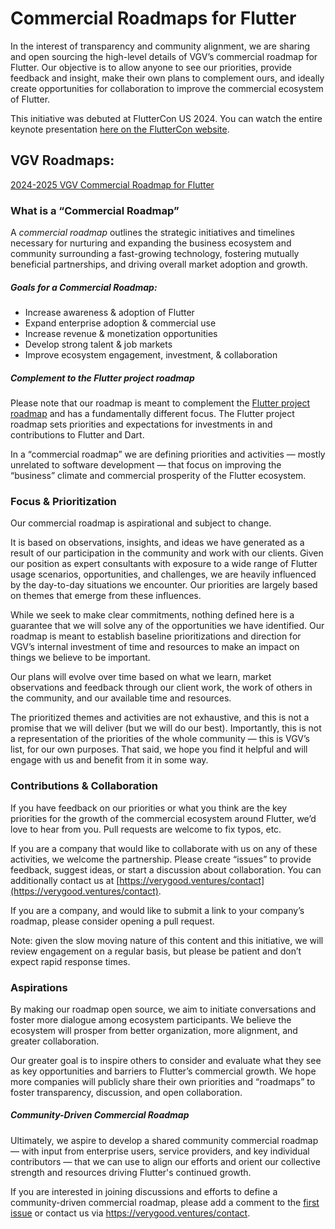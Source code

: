 # Commercial Roadmaps for Flutter

In the interest of transparency and community alignment, we are sharing and open sourcing the high-level details of VGV’s commercial roadmap for Flutter. Our objective is to allow anyone to see our priorities, provide feedback and insight, make their own plans to complement ours, and ideally create opportunities for collaboration to improve the commercial ecosystem of Flutter.

This initiative was debuted at FlutterCon US 2024. You can watch the entire keynote presentation [here on the FlutterCon website](https://www.droidcon.com/2024/10/17/build-to-succeed-with-flutter-a-commercial-roadmap-for-the-community/).

## VGV Roadmaps:

[2024-2025 VGV Commercial Roadmap for Flutter](roadmap_2024_2025.md)

### What is a “Commercial Roadmap”

A _commercial roadmap_ outlines the strategic initiatives and timelines necessary for nurturing and expanding the business ecosystem and community surrounding a fast-growing technology, fostering mutually beneficial partnerships, and driving overall market adoption and growth.

##### **Goals for a Commercial Roadmap:**

- Increase awareness & adoption of Flutter
- Expand enterprise adoption & commercial use
- Increase revenue & monetization opportunities
- Develop strong talent & job markets
- Improve ecosystem engagement, investment, & collaboration

##### **Complement to the Flutter project roadmap**

Please note that our roadmap is meant to complement the [Flutter project roadmap](https://github.com/flutter/flutter/blob/master/docs/roadmap/Roadmap.md) and has a fundamentally different focus. The Flutter project roadmap sets priorities and expectations for investments in and contributions to Flutter and Dart.

In a “commercial roadmap” we are defining priorities and activities — mostly unrelated to software development — that focus on improving the “business” climate and commercial prosperity of the Flutter ecosystem.

### Focus & Prioritization

Our commercial roadmap is aspirational and subject to change.

It is based on observations, insights, and ideas we have generated as a result of our participation in the community and work with our clients. Given our position as expert consultants with exposure to a wide range of Flutter usage scenarios, opportunities, and challenges, we are heavily influenced by the day-to-day situations we encounter. Our priorities are largely based on themes that emerge from these influences.

While we seek to make clear commitments, nothing defined here is a guarantee that we will solve any of the opportunities we have identified. Our roadmap is meant to establish baseline prioritizations and direction for VGV’s internal investment of time and resources to make an impact on things we believe to be important.

Our plans will evolve over time based on what we learn, market observations and feedback through our client work, the work of others in the community, and our available time and resources.

The prioritized themes and activities are not exhaustive, and this is not a promise that we will deliver (but we will do our best). Importantly, this is not a representation of the priorities of the whole community — this is VGV’s list, for our own purposes. That said, we hope you find it helpful and will engage with us and benefit from it in some way.

### Contributions & Collaboration

If you have feedback on our priorities or what you think are the key priorities for the growth of the commercial ecosystem around Flutter, we’d love to hear from you. Pull requests are welcome to fix typos, etc.

If you are a company that would like to collaborate with us on any of these activities, we welcome the partnership. Please create “issues” to provide feedback, suggest ideas, or start a discussion about collaboration. You can additionally contact us at [https://verygood.ventures/contact](https://verygood.ventures/contact).

If you are a company, and would like to submit a link to your company’s roadmap, please consider opening a pull request.

Note: given the slow moving nature of this content and this initiative, we will review engagement on a regular basis, but please be patient and don’t expect rapid response times.

### Aspirations

By making our roadmap open source, we aim to initiate conversations and foster more dialogue among ecosystem participants. We believe the ecosystem will prosper from better organization, more alignment, and greater collaboration.

Our greater goal is to inspire others to consider and evaluate what they see as key opportunities and barriers to Flutter’s commercial growth. We hope more companies will publicly share their own priorities and “roadmaps” to foster transparency, discussion, and open collaboration.

##### **Community-Driven Commercial Roadmap**

Ultimately, we aspire to develop a shared community commercial roadmap — with input from enterprise users, service providers, and key individual contributors — that we can use to align our efforts and orient our collective strength and resources driving Flutter's continued growth.

If you are interested in joining discussions and efforts to define a community-driven commercial roadmap, please add a comment to the [first issue](https://github.com/VGVentures/flutter-commercial-roadmap/issues/1) or contact us via https://verygood.ventures/contact.
